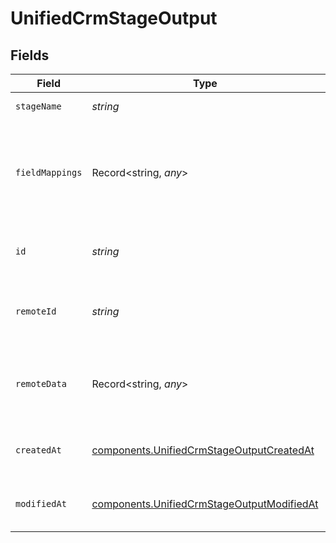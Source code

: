 # UnifiedCrmStageOutput


## Fields

| Field                                                                                                    | Type                                                                                                     | Required                                                                                                 | Description                                                                                              | Example                                                                                                  |
| -------------------------------------------------------------------------------------------------------- | -------------------------------------------------------------------------------------------------------- | -------------------------------------------------------------------------------------------------------- | -------------------------------------------------------------------------------------------------------- | -------------------------------------------------------------------------------------------------------- |
| `stageName`                                                                                              | *string*                                                                                                 | :heavy_check_mark:                                                                                       | The name of the stage                                                                                    | Qualified                                                                                                |
| `fieldMappings`                                                                                          | Record<string, *any*>                                                                                    | :heavy_minus_sign:                                                                                       | The custom field mappings of the stage between the remote 3rd party & Panora                             | {<br/>"fav_dish": "broccoli",<br/>"fav_color": "red"<br/>}                                               |
| `id`                                                                                                     | *string*                                                                                                 | :heavy_minus_sign:                                                                                       | The UUID of the stage                                                                                    | 801f9ede-c698-4e66-a7fc-48d19eebaa4f                                                                     |
| `remoteId`                                                                                               | *string*                                                                                                 | :heavy_minus_sign:                                                                                       | The ID of the stage in the context of the Crm 3rd Party                                                  | id_1                                                                                                     |
| `remoteData`                                                                                             | Record<string, *any*>                                                                                    | :heavy_minus_sign:                                                                                       | The remote data of the stage in the context of the Crm 3rd Party                                         | {<br/>"fav_dish": "broccoli",<br/>"fav_color": "red"<br/>}                                               |
| `createdAt`                                                                                              | [components.UnifiedCrmStageOutputCreatedAt](../../models/components/unifiedcrmstageoutputcreatedat.md)   | :heavy_minus_sign:                                                                                       | The created date of the object                                                                           | 2024-10-01T12:00:00Z                                                                                     |
| `modifiedAt`                                                                                             | [components.UnifiedCrmStageOutputModifiedAt](../../models/components/unifiedcrmstageoutputmodifiedat.md) | :heavy_minus_sign:                                                                                       | The modified date of the object                                                                          | 2024-10-01T12:00:00Z                                                                                     |
